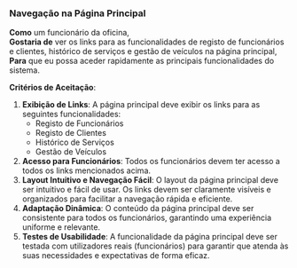 ### Navegação na Página Principal

**Como** um funcionário da oficina,  
**Gostaria de** ver os links para as funcionalidades de registo de funcionários e clientes, histórico de serviços e gestão de veículos na página principal,  
**Para** que eu possa aceder rapidamente as principais funcionalidades do sistema.

**Critérios de Aceitação**:
1. **Exibição de Links**: A página principal deve exibir os links para as seguintes funcionalidades:
    - Registo de Funcionários
    - Registo de Clientes
    - Histórico de Serviços
    - Gestão de Veículos
2. **Acesso para Funcionários**: Todos os funcionários devem ter acesso a todos os links mencionados acima.
3. **Layout Intuitivo e Navegação Fácil**: O layout da página principal deve ser intuitivo e fácil de usar. Os links devem ser claramente visíveis e organizados para facilitar a navegação rápida e eficiente.
5. **Adaptação Dinâmica**: O conteúdo da página principal deve ser consistente para todos os funcionários, garantindo uma experiência uniforme e relevante.
6. **Testes de Usabilidade**: A funcionalidade da página principal deve ser testada com utilizadores reais (funcionários) para garantir que atenda às suas necessidades e expectativas de forma eficaz.

